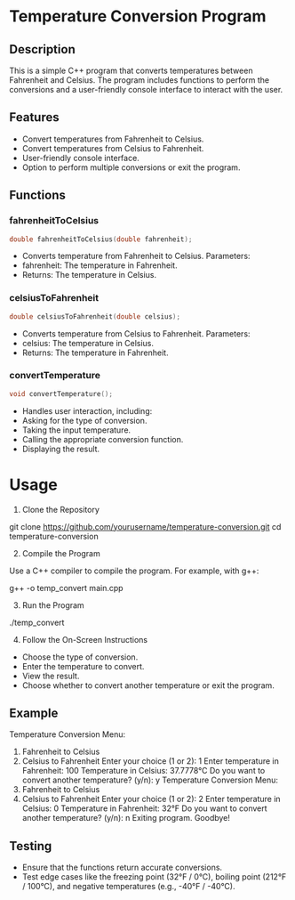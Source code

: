 # Temperature Conversion Program

## Description

This is a simple C++ program that converts temperatures between Fahrenheit and Celsius. The program includes functions to perform the conversions and a user-friendly console interface to interact with the user.

## Features

- Convert temperatures from Fahrenheit to Celsius.
- Convert temperatures from Celsius to Fahrenheit.
- User-friendly console interface.
- Option to perform multiple conversions or exit the program.

## Functions

### fahrenheitToCelsius

```cpp
double fahrenheitToCelsius(double fahrenheit);
```

- Converts temperature from Fahrenheit to Celsius.
Parameters:
- fahrenheit: The temperature in Fahrenheit.
- Returns: The temperature in Celsius.


### celsiusToFahrenheit
```cpp
double celsiusToFahrenheit(double celsius);
```

- Converts temperature from Celsius to Fahrenheit.
Parameters:
- celsius: The temperature in Celsius.
- Returns: The temperature in Fahrenheit.


### convertTemperature
```cpp
void convertTemperature();
```

- Handles user interaction, including:
- Asking for the type of conversion.
- Taking the input temperature.
- Calling the appropriate conversion function.
- Displaying the result.

# Usage
1. Clone the Repository

git clone https://github.com/yourusername/temperature-conversion.git
cd temperature-conversion


2. Compile the Program

Use a C++ compiler to compile the program. 
For example, with g++:

g++ -o temp_convert main.cpp

3. Run the Program

./temp_convert


4. Follow the On-Screen Instructions

- Choose the type of conversion.
- Enter the temperature to convert.
- View the result.
- Choose whether to convert another temperature or exit the program.


## Example

Temperature Conversion Menu:
1. Fahrenheit to Celsius
2. Celsius to Fahrenheit
Enter your choice (1 or 2): 1
Enter temperature in Fahrenheit: 100
Temperature in Celsius: 37.7778°C
Do you want to convert another temperature? (y/n): y
Temperature Conversion Menu:
1. Fahrenheit to Celsius
2. Celsius to Fahrenheit
Enter your choice (1 or 2): 2
Enter temperature in Celsius: 0
Temperature in Fahrenheit: 32°F
Do you want to convert another temperature? (y/n): n
Exiting program. Goodbye!


## Testing
- Ensure that the functions return accurate conversions.
- Test edge cases like the freezing point (32°F / 0°C), boiling point (212°F / 100°C), and negative temperatures (e.g., -40°F / -40°C).
